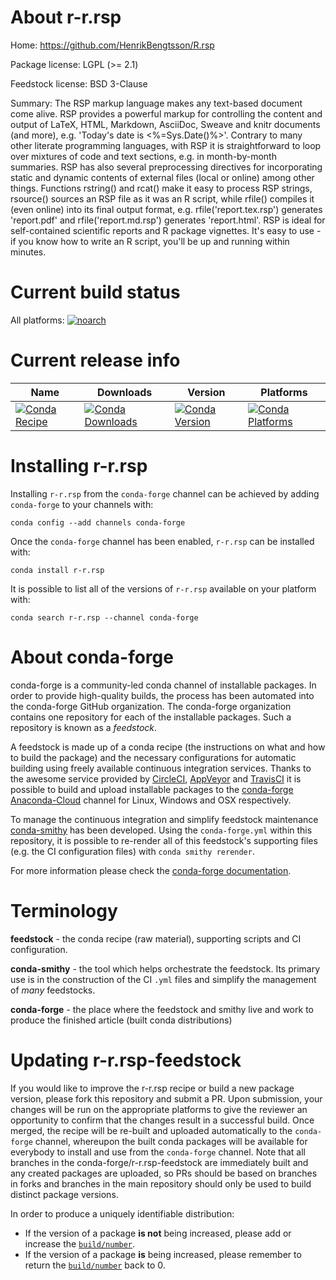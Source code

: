 About r-r.rsp
=============

Home: https://github.com/HenrikBengtsson/R.rsp

Package license: LGPL (>= 2.1)

Feedstock license: BSD 3-Clause

Summary: The RSP markup language makes any text-based document come alive.  RSP provides a powerful markup for controlling the content and output of LaTeX, HTML, Markdown, AsciiDoc, Sweave and knitr documents (and more), e.g. 'Today's date is <%=Sys.Date()%>'.  Contrary to many other literate programming languages, with RSP it is straightforward to loop over mixtures of code and text sections, e.g. in month-by-month summaries.  RSP has also several preprocessing directives for incorporating static and dynamic contents of external files (local or online) among other things.  Functions rstring() and rcat() make it easy to process RSP strings, rsource() sources an RSP file as it was an R script, while rfile() compiles it (even online) into its final output format, e.g. rfile('report.tex.rsp') generates 'report.pdf' and rfile('report.md.rsp') generates 'report.html'.  RSP is ideal for self-contained scientific reports and R package vignettes.  It's easy to use - if you know how to write an R script, you'll be up and running within minutes.



Current build status
====================

All platforms:
[![noarch](https://img.shields.io/circleci/project/github/conda-forge/r-r.rsp-feedstock/master.svg?label=noarch)](https://circleci.com/gh/conda-forge/r-r.rsp-feedstock)

Current release info
====================

| Name | Downloads | Version | Platforms |
| --- | --- | --- | --- |
| [![Conda Recipe](https://img.shields.io/badge/recipe-r--r.rsp-green.svg)](https://anaconda.org/conda-forge/r-r.rsp) | [![Conda Downloads](https://img.shields.io/conda/dn/conda-forge/r-r.rsp.svg)](https://anaconda.org/conda-forge/r-r.rsp) | [![Conda Version](https://img.shields.io/conda/vn/conda-forge/r-r.rsp.svg)](https://anaconda.org/conda-forge/r-r.rsp) | [![Conda Platforms](https://img.shields.io/conda/pn/conda-forge/r-r.rsp.svg)](https://anaconda.org/conda-forge/r-r.rsp) |

Installing r-r.rsp
==================

Installing `r-r.rsp` from the `conda-forge` channel can be achieved by adding `conda-forge` to your channels with:

```
conda config --add channels conda-forge
```

Once the `conda-forge` channel has been enabled, `r-r.rsp` can be installed with:

```
conda install r-r.rsp
```

It is possible to list all of the versions of `r-r.rsp` available on your platform with:

```
conda search r-r.rsp --channel conda-forge
```


About conda-forge
=================

conda-forge is a community-led conda channel of installable packages.
In order to provide high-quality builds, the process has been automated into the
conda-forge GitHub organization. The conda-forge organization contains one repository
for each of the installable packages. Such a repository is known as a *feedstock*.

A feedstock is made up of a conda recipe (the instructions on what and how to build
the package) and the necessary configurations for automatic building using freely
available continuous integration services. Thanks to the awesome service provided by
[CircleCI](https://circleci.com/), [AppVeyor](https://www.appveyor.com/)
and [TravisCI](https://travis-ci.org/) it is possible to build and upload installable
packages to the [conda-forge](https://anaconda.org/conda-forge)
[Anaconda-Cloud](https://anaconda.org/) channel for Linux, Windows and OSX respectively.

To manage the continuous integration and simplify feedstock maintenance
[conda-smithy](https://github.com/conda-forge/conda-smithy) has been developed.
Using the ``conda-forge.yml`` within this repository, it is possible to re-render all of
this feedstock's supporting files (e.g. the CI configuration files) with ``conda smithy rerender``.

For more information please check the [conda-forge documentation](https://conda-forge.org/docs/).

Terminology
===========

**feedstock** - the conda recipe (raw material), supporting scripts and CI configuration.

**conda-smithy** - the tool which helps orchestrate the feedstock.
                   Its primary use is in the construction of the CI ``.yml`` files
                   and simplify the management of *many* feedstocks.

**conda-forge** - the place where the feedstock and smithy live and work to
                  produce the finished article (built conda distributions)


Updating r-r.rsp-feedstock
==========================

If you would like to improve the r-r.rsp recipe or build a new
package version, please fork this repository and submit a PR. Upon submission,
your changes will be run on the appropriate platforms to give the reviewer an
opportunity to confirm that the changes result in a successful build. Once
merged, the recipe will be re-built and uploaded automatically to the
`conda-forge` channel, whereupon the built conda packages will be available for
everybody to install and use from the `conda-forge` channel.
Note that all branches in the conda-forge/r-r.rsp-feedstock are
immediately built and any created packages are uploaded, so PRs should be based
on branches in forks and branches in the main repository should only be used to
build distinct package versions.

In order to produce a uniquely identifiable distribution:
 * If the version of a package **is not** being increased, please add or increase
   the [``build/number``](https://conda.io/docs/user-guide/tasks/build-packages/define-metadata.html#build-number-and-string).
 * If the version of a package **is** being increased, please remember to return
   the [``build/number``](https://conda.io/docs/user-guide/tasks/build-packages/define-metadata.html#build-number-and-string)
   back to 0.
